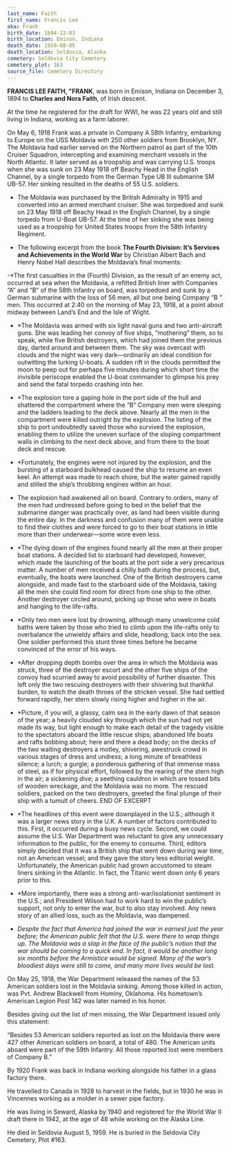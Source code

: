 ```yaml
---
last_name: Faith
first_name: Francis Lee
aka: Frank
birth_date: 1894-12-03
birth_location: Emison, Indiana
death_date: 1959-08-05
death_location: Seldovia, Alaska
cemetery: Seldovia City Cemetery
cemetery_plot: 163
source_file: Cemetery Directory
---
```



**FRANCIS LEE FAITH, "FRANK**, was born in Emison, Indiana on December 3, 1894 to **Charles
and Nora Faith**, of Irish descent. 

At the time he registered for the draft for WWI, he was 22 years old and still living in Indiana, working as a farm laborer.

On May 6, 1918 Frank was a private in Company A 58th Infantry, embarking to Europe on the USS Moldavia with 250 other soldiers from Brooklyn, NY. The Moldavia had earlier served on the Northern patrol as part of the 10th Cruiser Squadron, intercepting and examining merchant vessels in the North Atlantic.  It later served as a troopship and was carrying U.S. troops when she was sunk on 23 May 1918 off Beachy Head in the English Channel, by a single torpedo from the German Type UB III submarine SM UB-57. Her sinking resulted in the deaths of 55 U.S. soldiers.

- The Moldavia was purchased by the British Admiralty in 1915 and converted into an armed merchant cruiser.  She was torpedoed and sunk on 23 May 1918 off Beachy Head in the English Channel, by a single torpedo from U-Boat UB-57.  At the time of her sinking she was being used as a troopship for United States troops from the 58th Infantry Regiment.

 - The following excerpt from the book **The Fourth Division: It’s Services and Achievements in the World War**
by Christian Albert Bach and Henry Nobel Hall
describes the Moldavia’s final moments:

 -*The first casualties in the (Fourth) Division, as the result of an enemy act, occurred at sea when the Moldavia, a refitted British liner with Companies “A” and “B” of the 58th Infantry on board, was torpedoed and sunk by a German submarine with the loss of 56 men, all but one being Company “B ” men. This occurred at 2:40 on the morning of May 23, 1918, at a point about midway between Land’s End and the Isle of Wight.

 - *The Moldavia was armed with six light naval guns and two anti-aircraft guns. She was leading her convoy of five ships, “mothering” them, so to speak, while five British destroyers, which had joined them the previous day, darted around and between them. The sky was overcast with clouds and the night was very dark—ordinarily an ideal condition for outwitting the lurking U-boats. A sudden rift in the clouds permitted the moon to peep out for perhaps five minutes during which short time the invisible periscope enabled the U-boat commander to glimpse his prey and send the fatal torpedo crashing into her.

 - *The explosion tore a gaping hole in the port side of the hull and shattered the compartment where the “B” Company men were sleeping and the ladders leading to the deck above. Nearly all the men in the compartment were killed outright by the explosion. The listing of the ship to port undoubtedly saved those who survived the explosion, enabling them to utilize the uneven surface of the sloping compartment walls in climbing to the next deck above, and from there to the boat deck and rescue.

 - *Fortunately, the engines were not injured by the explosion, and the bursting of a starboard bulkhead caused the ship to resume an even keel. An attempt was made to reach shore, but the water gained rapidly and stilled the ship’s throbbing engines within an hour.
 - The explosion had awakened all on board.  Contrary to orders, many of the men had undressed before going to bed in the belief that the submarine danger was practically over, as land had been visible during the entire day.  In the darkness and confusion many of them were unable to find their clothes and were forced to go to their boat stations in little more than their underwear—some wore even less.

 - *The dying down of the engines found nearly all the men at their proper boat stations. A decided list to starboard had developed, however, which made the launching of the boats at the port side a very precarious matter.  A number of men received a chilly bath during the process, but, eventually, the boats were launched.  One of the British destroyers came alongside, and made fast to the starboard side of the Moldavia, taking all the men she could find room for direct from one ship to the other.  Another destroyer circled around, picking up those who were in boats and hanging to the life-rafts.

 - *Only two men were lost by drowning, although many unwelcome cold baths were taken by those who tried to climb upon the life-rafts only to overbalance the unwieldy affairs and slide, headlong, back into the sea.  One soldier performed this stunt three times before he became convinced of the error of his ways.

 - *After dropping depth bombs over the area in which the Moldavia was struck, three of the destroyer escort and the other five ships of the convoy had scurried away to avoid possibility of further disaster.  This left only the two rescuing destroyers with their shivering but thankful burden, to watch the death throes of the stricken vessel.  She had settled forward rapidly, her stern slowly rising higher and higher in the air.

 - *Picture, if you will, a glassy, calm sea in the early dawn of that season of the year; a heavily clouded sky through which the sun had not yet made its way, but light enough to make each detail of the tragedy visible to the spectators aboard the little rescue ships; abandoned life boats and rafts bobbing about; here and there a dead body; on the decks of the two waiting destroyers a motley, shivering, awestruck crowd in various stages of dress and undress; a long minute of breathless silence; a lurch; a gurgle; a ponderous gathering of that immense mass of steel, as if for physical effort, followed by the rearing of the stern high in the air; a sickening dive; a seething cauldron in which are tossed bits of wooden wreckage, and the Moldavia was no more.  The rescued soldiers, packed on the two destroyers, greeted the final plunge of their ship with a tumult of cheers.
END OF EXCERPT

 - *The headlines of this event were downplayed in the U.S.; although it was a larger news story in the U.K.  A number of factors contributed to this.  First, it occurred during a busy news cycle.  Second, we could assume the U.S. War Department was reluctant to give any unnecessary information to the public, for the enemy to consume.  Third, editors simply decided that it was a British ship that went down during war time, not an American vessel; and they gave the story less editorial weight.   Unfortunately, the American public had grown accustomed to steam liners sinking in the Atlantic.  In fact, the Titanic went down only 6 years prior to this.

 - *More importantly, there was a strong anti-war/isolationist sentiment in the U.S.; and President Wilson had to work hard to win the public’s support, not only to enter the war, but to also stay involved.  Any news story of an allied loss, such as the Moldavia, was dampened.

 - *Despite the fact that America had joined the war in earnest just the year before; the American public felt that the U.S. were there to wrap things up.  The Moldavia was a slap in the face of the public’s notion that the war should be coming to a quick end.  In fact, it would be another long six months before the Armistice would be signed.  Many of the war’s bloodiest days were still to come, and many more lives would be lost.*

On May 25, 1918, the War Department released the names of the 53 American soldiers lost in the Moldavia sinking.   Among those killed in action, was Pvt. Andrew Blackwell from Hominy, Oklahoma.  His hometown’s American Legion Post 142 was later named in his honor.

Besides giving out the list of men missing, the War Department issued only this statement:

“Besides 53 American soldiers reported as lost on the Moldavia there were 427 other American soldiers on board, a total of 480.  The American units aboard were part of the 59th Infantry. All those reported lost were members of Company B.”

By 1920 Frank was back in Indiana working alongside his father in a glass factory
there. 

He travelled to Canada in 1928 to harvest in the fields, but in 1930 he was in Vincennes working as a molder in a sewer pipe factory. 

He was living in Seward, Alaska by 1940 and registered for the World War II draft there in 1942, at the age of 48 while working on the Alaska Line. 

He died in Seldovia August 5, 1959. He is buried in the Seldovia City Cemetery, Plot \#163.
